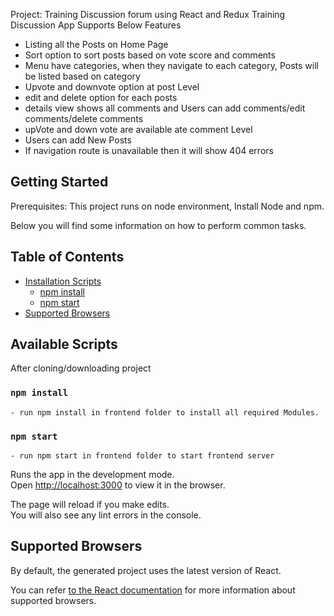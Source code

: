 Project: Training Discussion forum using React and Redux
Training Discussion App Supports Below Features
  - Listing all the Posts on Home Page
  - Sort option to sort posts based  on vote score and comments
  - Menu have categories, when they navigate to each category, Posts will be listed based on category
  - Upvote and downvote option at post Level
  - edit and delete option for each posts
  - details view shows all comments and Users can add comments/edit comments/delete comments
  - upVote and down vote are available ate comment Level
  - Users can add New Posts
  - If navigation route is unavailable then it will show 404 errors  
## Getting Started
   Prerequisites: This project runs on node environment, Install Node and npm.

Below you will find some information on how to perform common tasks.<br>
## Table of Contents
- [Installation Scripts](#available-scripts)
  - [npm install](#npm-install)
  - [npm start](#npm-start)
- [Supported Browsers](#supported-browsers)

## Available Scripts
After cloning/downloading project

### `npm install`
    - run npm install in frontend folder to install all required Modules.
### `npm start`
    - run npm start in frontend folder to start frontend server
Runs the app in the development mode.<br>
Open [http://localhost:3000](http://localhost:3000) to view it in the browser.

The page will reload if you make edits.<br>
You will also see any lint errors in the console.

## Supported Browsers

By default, the generated project uses the latest version of React.

You can refer [to the React documentation](https://reactjs.org/docs/react-dom.html#browser-support) for more information about supported browsers.

